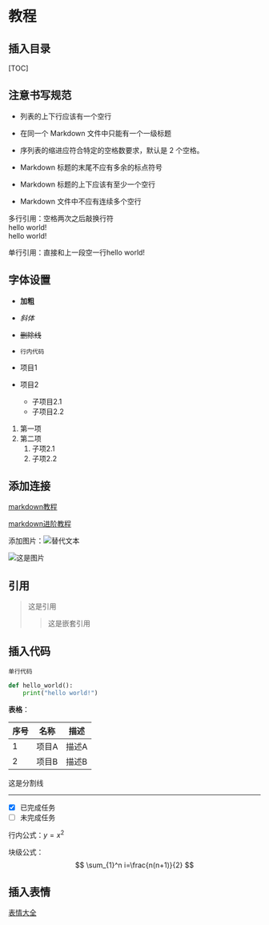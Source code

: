 # 教程

## 插入目录

[TOC]

## 注意书写规范

- 列表的上下行应该有一个空行

- 在同一个 Markdown 文件中只能有一个一级标题

- 序列表的缩进应符合特定的空格数要求，默认是 2 个空格。

- Markdown 标题的末尾不应有多余的标点符号

- Markdown 标题的上下应该有至少一个空行

- Markdown 文件中不应有连续多个空行

多行引用：空格两次之后敲换行符  
hello world!  
hello world!

单行引用：直接和上一段空一行hello world!

## 字体设置

- **加粗**
- *斜体*
- ~~删除线~~
- `行内代码`

- 项目1
- 项目2
  - 子项目2.1
  - 子项目2.2

1. 第一项
2. 第二项
    1. 子项2.1
    2. 子项2.2

## 添加连接

[markdown教程](https://markdown.com.cn/intro.html)

[markdown进阶教程](https://www.slzxf.cn/learn/5-markdown/CH02-markdown%E8%BF%9B%E9%98%B6/index.html)

添加图片：![替代文本](图片URL)  

![这是图片](../../Pictures/20241120144020.jpg)

## 引用

>这是引用
>>这是嵌套引用

## 插入代码

`单行代码`

```python
def hello_world():
    print("hello world!")
```

**表格**：

| 序号 | 名称   | 描述       |
| ---- | ------ | ---------- |
| 1    | 项目A  | 描述A      |
| 2    | 项目B  | 描述B      |

这是分割线

---

- [x] 已完成任务
- [ ] 未完成任务

<!-- 这是一条注释 -->

行内公式：$y=x^2$

块级公式：
$$
\sum_{1}^n i=\frac{n(n+1)}{2}
$$

## 插入表情

[表情大全](https://blog.csdn.net/qq_40896997/article/details/106551767)